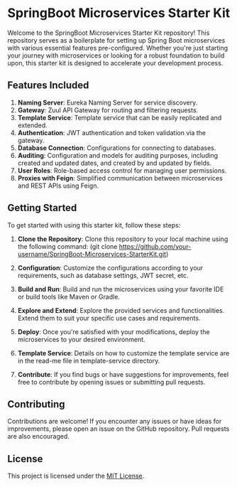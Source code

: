 # SpringBoot Microservices Starter Kit

Welcome to the SpringBoot Microservices Starter Kit repository! This repository serves as a boilerplate for setting up Spring Boot microservices with various essential features pre-configured. Whether you're just starting your journey with microservices or looking for a robust foundation to build upon, this starter kit is designed to accelerate your development process.

## Features Included

1. **Naming Server**: Eureka Naming Server for service discovery.
2. **Gateway**: Zuul API Gateway for routing and filtering requests.
3. **Template Service**: Template service that can be easily replicated and extended.
4. **Authentication**: JWT authentication and token validation via the gateway.
5. **Database Connection**: Configurations for connecting to databases.
6. **Auditing**: Configuration and models for auditing purposes, including created and updated dates, and created by and updated by fields.
7. **User Roles**: Role-based access control for managing user permissions.
8. **Proxies with Feign**: Simplified communication between microservices and REST APIs using Feign.

## Getting Started

To get started with using this starter kit, follow these steps:

1. **Clone the Repository**: Clone this repository to your local machine using the following command: (git clone https://github.com/your-username/SpringBoot-Microservices-StarterKit.git)
   
3. **Configuration**: Customize the configurations according to your requirements, such as database settings, JWT secret, etc.

4. **Build and Run**: Build and run the microservices using your favorite IDE or build tools like Maven or Gradle.

5. **Explore and Extend**: Explore the provided services and functionalities. Extend them to suit your specific use cases and requirements.

6. **Deploy**: Once you're satisfied with your modifications, deploy the microservices to your desired environment.
   
8. **Template Service**: Details on how to customize the template service are in the read-me file in template-service directory.

9. **Contribute**: If you find bugs or have suggestions for improvements, feel free to contribute by opening issues or submitting pull requests.

## Contributing

Contributions are welcome! If you encounter any issues or have ideas for improvements, please open an issue on the GitHub repository. Pull requests are also encouraged.

## License

This project is licensed under the [MIT License](LICENSE).

